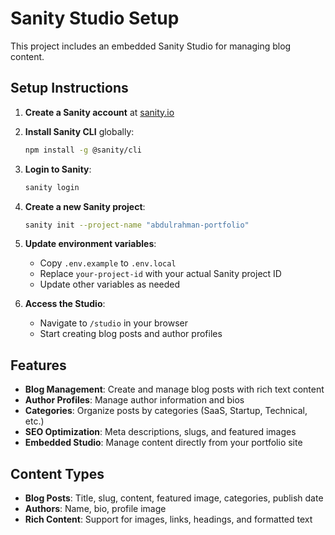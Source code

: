 # Sanity Studio Setup

This project includes an embedded Sanity Studio for managing blog content.

## Setup Instructions

1. **Create a Sanity account** at [sanity.io](https://sanity.io)

2. **Install Sanity CLI** globally:
   ```bash
   npm install -g @sanity/cli
   ```

3. **Login to Sanity**:
   ```bash
   sanity login
   ```

4. **Create a new Sanity project**:
   ```bash
   sanity init --project-name "abdulrahman-portfolio"
   ```

5. **Update environment variables**:
   - Copy `.env.example` to `.env.local`
   - Replace `your-project-id` with your actual Sanity project ID
   - Update other variables as needed

6. **Access the Studio**:
   - Navigate to `/studio` in your browser
   - Start creating blog posts and author profiles

## Features

- **Blog Management**: Create and manage blog posts with rich text content
- **Author Profiles**: Manage author information and bios
- **Categories**: Organize posts by categories (SaaS, Startup, Technical, etc.)
- **SEO Optimization**: Meta descriptions, slugs, and featured images
- **Embedded Studio**: Manage content directly from your portfolio site

## Content Types

- **Blog Posts**: Title, slug, content, featured image, categories, publish date
- **Authors**: Name, bio, profile image
- **Rich Content**: Support for images, links, headings, and formatted text
